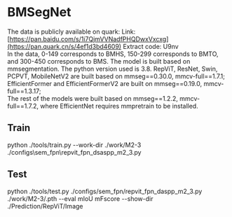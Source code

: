 BMSegNet
===
The data is publicly available on quark: Link: [https://pan.baidu.com/s/1i7QjmVVNadfPHQDwxVxcxg](https://pan.quark.cn/s/4ef1d3bd4609) Extract code: U9nv<br>
In the data, 0-149 corresponds to BMHS, 150-299 corresponds to BMTO, and 300-450 corresponds to BMS.
The model is built based on mmsegmentation. The python version used is 3.8. RepViT, ResNet, Swin, PCPVT, MobileNetV2 are built based on mmseg==0.30.0, mmcv-full==1.7.1;<br>
EfficientFormer and EfficientFormerV2 are built on mmseg==0.19.0, mmcv-full==1.3.17;<br>
The rest of the models were built based on mmseg==1.2.2, mmcv-full==1.7.2, where EfficientNet requires mmpretrain to be installed.<br>

Train
-------
python ./tools/train.py --work-dir ./work/M2-3 ./configs\sem_fpn\repvit_fpn_dsaspp_m2_3.py

Test
-------
python ./tools/test.py ./configs/sem_fpn/repvit_fpn_daspp_m2_3.py ./work/M2-3/.pth --eval mIoU mFscore --show-dir ./Prediction/RepViT/Image
